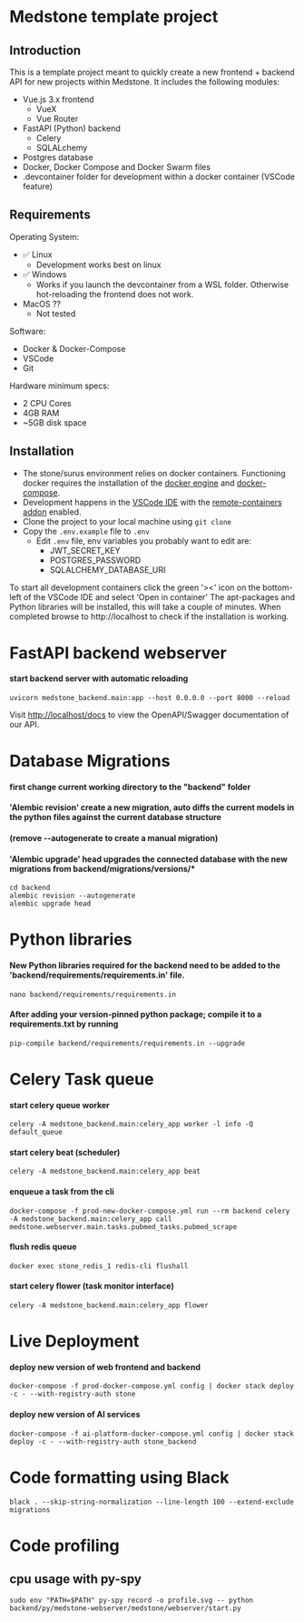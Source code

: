 # Medstone template project

## Introduction

This is a template project meant to quickly create a new frontend + backend API for new projects within Medstone. It includes the following modules:

- Vue.js 3.x frontend
  - VueX
  - Vue Router
- FastAPI (Python) backend
  - Celery
  - SQLALchemy
- Postgres database
- Docker, Docker Compose and Docker Swarm files
- .devcontainer folder for development within a docker container (VSCode feature)

## Requirements

Operating System:

- ✅ Linux
  - Development works best on linux
- ✅ Windows
  - Works if you launch the devcontainer from a WSL folder. Otherwise hot-reloading the frontend does not work.
- MacOS ??
  - Not tested

Software:

- Docker & Docker-Compose
- VSCode
- Git

Hardware minimum specs:

- 2 CPU Cores
- 4GB RAM
- ~5GB disk space

## Installation

- The stone/surus environment relies on docker containers. Functioning docker requires the installation of the [docker engine](https://docs.docker.com/engine/install/) and [docker-compose](https://docs.docker.com/compose/install/).
- Development happens in the [VSCode IDE](https://code.visualstudio.com/download/) with the [remote-containers addon](https://marketplace.visualstudio.com/items?itemName=ms-vscode-remote.remote-containers) enabled.
- Clone the project to your local machine using ```git clone```
- Copy the ```.env.example``` file to ```.env```
  - Edit ```.env``` file, env variables you probably want to edit are:
    - JWT_SECRET_KEY
    - POSTGRES_PASSWORD
    - SQLALCHEMY_DATABASE_URI

To start all development containers click the green '><' icon on the bottom-left of the VSCode IDE and select 'Open in container'
The apt-packages and Python libraries will be installed, this will take a couple of minutes. When completed browse to http://localhost to check if the installation is working.



# FastAPI backend webserver

#### start backend server with automatic reloading
```
uvicorn medstone_backend.main:app --host 0.0.0.0 --port 8000 --reload
```
Visit [http://localhost/docs](http://localhost/docs) to view the OpenAPI/Swagger documentation of our API.


# Database Migrations

#### first change current working directory to the "backend" folder
#### 'Alembic revision' create a new migration, auto diffs the current models in the python files against the current database structure
#### (remove --autogenerate to create a manual migration)
#### 'Alembic upgrade' head upgrades the connected database with the new migrations from backend/migrations/versions/*
```
cd backend
alembic revision --autogenerate
alembic upgrade head
```

# Python libraries

#### New Python libraries required for the backend need to be added to the 'backend/requirements/requirements.in' file.
```
nano backend/requirements/requirements.in
```
#### After adding your version-pinned python package; compile it to a requirements.txt by running
```
pip-compile backend/requirements/requirements.in --upgrade
```


# Celery Task queue

#### start celery queue worker
```
celery -A medstone_backend.main:celery_app worker -l info -Q default_queue
```

#### start celery beat (scheduler)
```
celery -A medstone_backend.main:celery_app beat
```

#### enqueue a task from the cli
```
docker-compose -f prod-new-docker-compose.yml run --rm backend celery -A medstone_backend.main:celery_app call medstone.webserver.main.tasks.pubmed_tasks.pubmed_scrape
```

#### flush redis queue
```
docker exec stone_redis_1 redis-cli flushall
```

#### start celery flower (task monitor interface)
```
celery -A medstone_backend.main:celery_app flower
```

# Live Deployment

#### deploy new version of web frontend and backend
```
docker-compose -f prod-docker-compose.yml config | docker stack deploy -c - --with-registry-auth stone
```


#### deploy new version of AI services
```
docker-compose -f ai-platform-docker-compose.yml config | docker stack deploy -c - --with-registry-auth stone_backend
```


# Code formatting using Black
```
black . --skip-string-normalization --line-length 100 --extend-exclude migrations
```


# Code profiling

## cpu usage with py-spy
```
sudo env "PATH=$PATH" py-spy record -o profile.svg -- python backend/py/medstone-webserver/medstone/webserver/start.py
```
